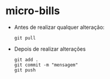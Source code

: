 # micro-bills
- Antes de realizar qualquer alteração:
  ```shell
  git pull
  ```

- Depois de realizar alterações
  ```shell
  git add .
  git commit -m "mensagem"
  git push
  ```
